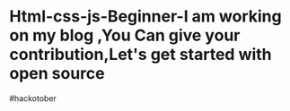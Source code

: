 # Html-css-js-Beginner-I am working on my blog ,You Can give your contribution,Let's get started with open source
#hackotober
